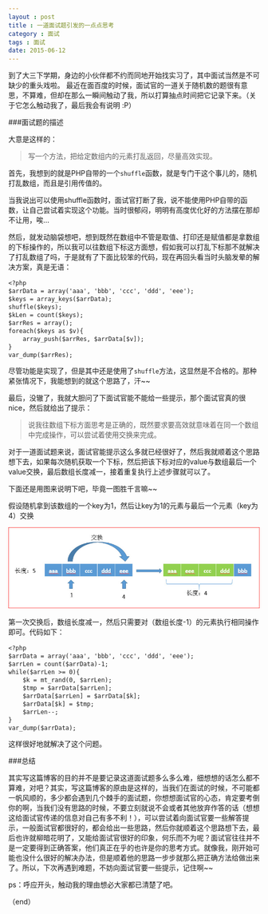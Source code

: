 ```yaml
---
layout : post
title : 一道面试题引发的一点点思考
category : 面试
tags : 面试
date: 2015-06-12
---
```

到了大三下学期，身边的小伙伴都不约而同地开始找实习了，其中面试当然是不可缺少的重头戏啦。
最近在面百度的时候，面试官的一道关于随机数的题很有意思，不算难，但却在那么一瞬间触动了我，所以打算抽点时间把它记录下来。（关于它怎么触动我了，最后我会有说明 :P）

<!--more-->

###面试题的描述

大意是这样的：

> 写一个方法，把给定数组内的元素打乱返回，尽量高效实现。

首先，我想到的就是PHP自带的一个`shuffle`函数，就是专门干这个事儿的，随机打乱数组，而且是引用传值的。

当我说出可以使用shuffle函数时，面试官打断了我，说不能使用PHP自带的函数，让自己尝试着实现这个功能。当时很郁闷，明明有高度优化好的方法摆在那却不让用，唉...

然后，就发动脑袋想吧，想到既然在数组中不管是取值、打印还是赋值都是拿数组的下标操作的，所以我可以往数组下标这方面想，假如我可以打乱下标那不就解决了打乱数组了吗，于是就有了下面比较笨的代码，现在再回头看当时头脑发晕的解决方案，真是无语：

	<?php
	$arrData = array('aaa', 'bbb', 'ccc', 'ddd', 'eee');
	$keys = array_keys($arrData);
	shuffle($keys);
	$kLen = count($keys);
	$arrRes = array();
	foreach($keys as $v){
	    array_push($arrRes, $arrData[$v]);
	}
	var_dump($arrRes);

尽管功能是实现了，但是其中还是使用了`shuffle`方法，这显然是不合格的。那种紧张情况下，我能想到的就这个思路了，汗~~

最后，没辙了，我就大胆问了下面试官能不能给一些提示，那个面试官真的很nice，然后就给出了提示：

> 说我往数组下标方面思考是正确的，既然要求要高效就意味着在同一个数组中完成操作，可以尝试着使用交换来完成。

对于一道面试题来说，面试官能提示这么多就已经很好了，然后我就顺着这个思路想下去，如果每次随机获取一个下标，然后把该下标对应的value与数组最后一个value交换，最后数组长度减一，接着重复执行上述步骤就可以了。

下面还是用图来说明下吧，毕竟一图胜千言嘛~~

假设随机拿到该数组的一个key为1，然后让key为1的元素与最后一个元素（key为4）交换

![pic](../../images/201506/2015-06-12_223756.jpg)

第一次交换后，数组长度减一，然后只需要对（数组长度-1）的元素执行相同操作即可。代码如下：

	<?php
	$arrData = array('aaa', 'bbb', 'ccc', 'ddd', 'eee');
	$arrLen = count($arrData)-1;
	while($arrLen >= 0){
    	$k = mt_rand(0, $arrLen);
    	$tmp = $arrData[$arrLen];
    	$arrData[$arrLen] = $arrData[$k];
    	$arrData[$k] = $tmp;
    	$arrLen--;
	}
	var_dump($arrData);

这样很好地就解决了这个问题。

###总结

其实写这篇博客的目的并不是要记录这道面试题多么多么难，细想想的话怎么都不算难，对吧？其实，写这篇博客的原由是这样的，当我们在面试的时候，不可能都一帆风顺的，多少都会遇到几个棘手的面试题，你想想面试官的心态，肯定要考倒你的啊，当我们没有思路的时候，不要立刻就说不会或者其他放弃作答的话（想想这给面试官传递的信息对自己有多不利！），可以尝试着向面试官要一些解答提示，一般面试官都很好的，都会给出一些思路，然后你就顺着这个思路想下去，最后也许就柳暗花明了，又能给面试官很好的印象，何乐而不为呢？面试官往往并不是一定要得到正确答案，他们真正在乎的也许是你的思考方式。就像我，刚开始可能也没什么很好的解决办法，但是顺着他的思路一步步就那么把正确方法给做出来了。所以，下次再遇到难题，不妨向面试官要一些提示，记住啊~~

ps：呼应开头，触动我的理由想必大家都已清楚了吧。

（end）